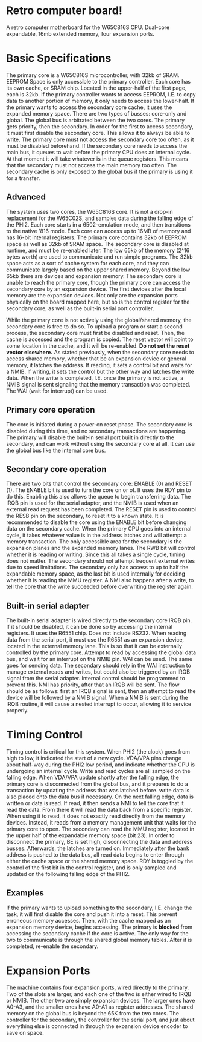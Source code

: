 
# Retro computer board!

A retro computer motherboard for the W65C816S CPU.
Dual-core expandable, 16mb extended memory, four expansion ports.

# Basic Specifications
The primary core is a W65C816S microcontroller, with 32kb of SRAM. EEPROM Space is only accessible to the primary controller. Each core has its own cache, or SRAM chip. Located in the upper-half of the first page, each is 32kb. If the primary controller wants to access EEPROM, I.E. to copy data to another portion of memory, it only needs to access the lower-half. If the primary wants to access the secondary core cache, it uses the expanded memory space. There are two types of busses: core-only and global. The global bus is arbitrated between the two cores. The primary gets priority, then the secondary. In order for the first to access secondary, it must first disable the secondary core. This allows it to always be able to write. The primary core must not access the secondary core too often, as it must be disabled beforehand. If the secondary core needs to access the main bus, it queues to wait before the primary CPU does an internal cycle. At that moment it will take whatever is in the queue registers. This means that the secondary must not access the main memory too often. The secondary cache is only exposed to the global bus if the primary is using it for a transfer. 

## Advanced
The system uses two cores, the W65C816S core. It is not a drop-in replacement for the W65C02S, and samples data during the falling edge of the PHI2. Each core starts in a 6502-emulation mode, and then transitions to the native '816 mode. Each core can access up to 16MB of memory and has 16-bit internal registers. The primary core contains 32kb of EEPROM space as well as 32kb of SRAM space. The secondary core is disabled at runtime, and must be re-enabled later. The low 65kb of the memory (2^16 bytes worth) are used to communicate and run simple programs. The 32kb space acts as a sort of cache system for each core, and they can communicate largely based on the upper shared memory. Beyond the low 65kb there are devices and expansion memory. The secondary core is unable to reach the primary core, though the primary core can access the secondary core by an expansion device. The first devices after the local memory are the expansion devices. Not only are the expansion ports physically on the board mapped here, but so is the control register for the secondary core, as well as the built-in serial port controller. 

While the primary core is not actively using the global/shared memory, the secondary core is free to do so. To upload a program or start a second process, the secondary core must first be disabled and reset. Then, the cache is accessed and the program is copied. The reset vector will point to some location in the cache, and it will be re-enabled. **Do not set the reset vector elsewhere.**
As stated previously, when the secondary core needs to access shared memory, whether that be an expansion device or general memory, it latches the address. If reading, it sets a control bit and waits for a NMIB. If writing, it sets the control but the other way and latches the write data. When the write is completed, I.E. once the primary is not active, a NMIB signal is sent signaling that the memory transaction was completed. The WAI (wait for interrupt) can be used. 

## Primary core operation
The core is initiated during a power-on reset phase. The secondary core is disabled during this time, and no secondary transactions are happening. The primary will disable the built-in serial port built in directly to the secondary, and can work without using the secondary core at all. It can use the global bus like the internal core bus.

## Secondary core operation
There are two bits that control the secondary core: ENABLE (0) and RESET (1). The ENABLE bit is used to turn the core on or of. It uses the RDY pin to do this. Enabling this also allows the queue to begin transferring data. The IRQB pin is used for the serial adapter, and the NMIB is used when an external read request has been completed. The RESET pin is used to control the RESB pin on the secondary, to reset it to a known state. It is recommended to disable the core using the ENABLE bit before changing data on the secondary cache. When the primary CPU goes into an internal cycle, it takes whatever value is in the address latches and will attempt a memory transaction. The only accessible area for the secondary is the expansion planes and the expanded memory lanes. The RWB bit will control whether it is reading or writing. Since this all takes a single cycle, timing does not matter. The secondary should not attempt frequent external writes due to speed limitations. The secondary only has access to up to half the expandable memory space, as the last bit is used internally for deciding whether it is reading the MMU register. A NMI also happens after a write, to tell the core that the write succeeded before overwriting the register again.

## Built-in serial adapter
The built-in serial adapter is wired directly to the secondary core IRQB pin. If it should be disabled, it can be done so by accessing the internal registers. It uses the R6551 chip. Does not include RS232. When reading data from the serial port, it must use the R6551 as an expansion device, located in the external memory lane. This is so that it can be externally controlled by the primary core. Attempt to read by accessing the global data bus, and wait for an interrupt on the NMIB pin. WAI can be used. The same goes for sending data.
The secondary should rely in the WAI instruction to manage external reads and writes, but could also be triggered by an IRQB signal from the serial adapter. Internal control should be programmed to prevent this. NMI has priority, after that an IRQB will be sent. The flow should be as follows: first an IRQB signal is sent, then an attempt to read the device will be followed by a NMIB signal. When a NMIB is sent during the IRQB routine, it will cause a nested interrupt to occur, allowing it to service properly.

# Timing Control
Timing control is critical for this system. When PHI2 (the clock) goes from high to low, it indicated the start of a new cycle. VDA/VPA pins change about half-way during the PHI2 low period, and indicate whether the CPU is undergoing an internal cycle. Write and read cycles are all sampled on the falling edge. When VDA/VPA update shortly after the falling edge, the primary core is disconnected from the global bus, and it prepares to do a transaction by updating the address that was latched before. write data is also placed onto the data bus if necessary. On the next falling edge, data is written or data is read. If read, it then sends a NMI to tell the core that it read the data. From there it will read the data back from a specific register. When using it to read, it does not exactly read directly from the memory devices. Instead, it reads from a memory management unit that waits for the primary core to open. The secondary can read the MMU register, located in the upper half of the expandable memory space (bit 23). In order to disconnect the primary, BE is set high, disconnecting the data and address busses. Afterwards, the latches are turned on. 
Immediately after the bank address is pushed to the data bus, all read data begins to enter through either the cache space or the shared memory space. RDY is toggled by the control of the first bit in the control register, and is only sampled and updated on the following falling edge of the PHI2.

## Examples
If the primary wants to upload something to the secondary, I.E. change the task, it will first disable the core and push it into a reset. This prevent erroneous memory accesses. Then, with the cache mapped as an expansion memory device, begins accessing. The primary is **blocked** from accessing the secondary cache if the core is active. The only way for the two to communicate is through the shared global memory tables. After it is completed, re-enable the secondary.

# Expansion Ports
The machine contains four expansion ports, wired directly to the primary. Two of the slots are larger, and each one of the two is either wired to IRQB or NMIB. The other two are simply expansion devices. The larger ones have A0-A3, and the smaller ones have A0-A1 as register addresses. The shared memory on the global bus is beyond the 65K from the two cores.
The controller for the secondary, the controller for the serial port, and just about everything else is connected in through the expansion device encoder to save on space.
